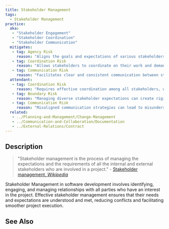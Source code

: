 ```yaml
---
title: Stakeholder Management
tags: 
  - Stakeholder Management
practice:
  aka: 
   - "Stakeholder Engagement"
   - "Stakeholder Coordination"
   - "Stakeholder Communication"
  mitigates:
   - tag: Agency Risk
     reason: "Aligns the goals and expectations of various stakeholders, reducing conflicts."
   - tag: Coordination Risk
     reason: "Allows stakeholders to coordinate on their work and demands."
   - tag: Communication Risk
     reason: "Facilitates clear and consistent communication between stakeholders."
  attendant:
   - tag: Coordination Risk
     reason: "Requires effective coordination among all stakeholders, which can be challenging."
   - tag: Boundary Risk
     reason: "Managing diverse stakeholder expectations can create rigid boundaries."
   - tag: Communication Risk
     reason: "Misaligned communication strategies can lead to misunderstandings and conflicts."
  related:
   - ../Planning-and-Management/Change-Management
   - ../Communication-and-Collaboration/Documentation
   - ../External-Relations/Contract
---
```


<PracticeIntro details={frontMatter.practice} /> 

## Description

> "Stakeholder management is the process of managing the expectations and the requirements of all the internal and external stakeholders who are involved in a project." - [Stakeholder management, _Wikipedia_](https://en.wikipedia.org/wiki/Stakeholder_management)

Stakeholder Management in software development involves identifying, engaging, and managing relationships with all parties who have an interest in the project. Effective stakeholder management ensures that their needs and expectations are understood and met, reducing conflicts and facilitating smoother project execution.

## See Also

<TagList tag="Stakeholder Management" />

